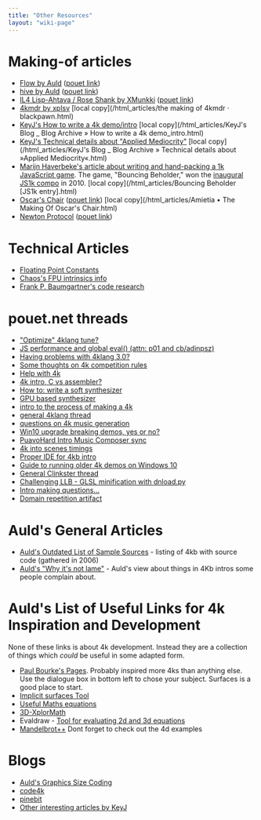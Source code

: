 ```yaml
---
title: "Other Resources"
layout: "wiki-page"
---
```


# Making-of articles

* [Flow by Auld](about-flow2) ([pouet link](http://www.pouet.net/prod.php?which=30589))
* [hive by Auld](about-hive) ([pouet link](http://www.pouet.net/prod.php?which=24951))
* [IL4 Lisp-Ahtava / Rose Shank by XMunkki](il4-lisp-ahtava) ([pouet link](http://www.pouet.net/prod.php?which=31524))
* [4kmdr by xplsv](http://www.blackpawn.com/blog/coding/scene/2007/05/08/the-making-of-4kmdr/) [local copy](/html_articles/the making of 4kmdr · blackpawn.html)
* [KeyJ's How to write a 4k demo/intro](http://keyj.emphy.de/how-to-write-a-4k-intro/) [local copy](/html_articles/KeyJ's Blog _ Blog Archive » How to write a 4k demo_intro.html)
* [KeyJ's Technical details about "Applied Mediocrity"](http://keyj.emphy.de/applied-mediocrity/) [local copy](/html_articles/KeyJ's Blog _ Blog Archive » Technical details about »Applied Mediocrity«.html)
* [Marijn Haverbeke's article about writing and hand-packing a 1k JavaScript game](http://marijnhaverbeke.nl/js1k/).  The game, "Bouncing Beholder," won the [inaugural JS1k compo](http://js1k.com/2010-first/) in 2010.  [local copy](/html_articles/Bouncing Beholder [JS1k entry].html)
* [Oscar's Chair](http://www.amietia.com/oscarschair.html) ([pouet link](http://www.pouet.net/prod.php?which=75721)) [local copy](/html_articles/Amietia • The Making Of Oscar's Chair.html)
* [Newton Protocol](https://medium.com/@jerry.ylilammi/making-of-newton-protocol-e9ccde41af30) ([pouet link](http://www.pouet.net/prod.php?which=81041))

# Technical Articles

* [Floating Point Constants](floating-point-constants)
* [Chaos's FPU intrinsics info](http://www.xyzw.de/c190.html) 
* [Frank P. Baumgartner's code research](http://www.active-web.cc/html/research/research/)

# pouet.net threads

* ["Optimize" 4klang tune?](http://www.pouet.net/topic.php?which=8238)
* [JS performance and global eval() (attn: p01 and cb/adinpsz)](http://www.pouet.net/topic.php?which=8770)
* [Having problems with 4klang 3.0?](http://www.pouet.net/topic.php?which=8811)
* [Some thoughts on 4k competition rules](http://www.pouet.net/topic.php?which=9093)
* [Help with 4k](http://www.pouet.net/topic.php?which=9195)
* [4k intro, C vs assembler?](http://www.pouet.net/topic.php?which=9341)
* [How to: write a soft synthesizer](http://www.pouet.net/topic.php?which=9432)
* [GPU based synthesizer](http://www.pouet.net/topic.php?which=9487)
* [intro to the process of making a 4k](http://www.pouet.net/topic.php?which=9644)
* [general 4klang thread](http://www.pouet.net/topic.php?which=10480)
* [questions on 4k music generation](http://www.pouet.net/topic.php?which=10605)
* [Win10 upgrade breaking demos, yes or no?](http://www.pouet.net/topic.php?which=10722)
* [PuavoHard Intro Music Composer sync](http://www.pouet.net/topic.php?which=10793)
* [4k into scenes timings](http://www.pouet.net/topic.php?which=10820)
* [Proper IDE for 4kb intro](http://www.pouet.net/topic.php?which=11121)
* [Guide to running older 4k demos on Windows 10](http://www.pouet.net/topic.php?which=11140)
* [General Clinkster thread](http://www.pouet.net/topic.php?which=11181)
* [Challenging LLB - GLSL minification with dnload.py](http://www.pouet.net/topic.php?which=11220)
* [Intro making questions...](http://www.pouet.net/topic.php?which=11222)
* [Domain repetition artifact](http://www.pouet.net/topic.php?which=11363)

# Auld's General Articles

* [Auld's Outdated List of Sample Sources](sample-sources) - listing of 4kb with source code (gathered in 2006)
* [Auld's "Why it's not lame"](aulds-why-its-not-lame) - Auld's view about things in 4Kb intros some people complain about.

# Auld's List of Useful Links for 4k Inspiration and Development

None of these links is about 4k development. Instead they are a collection of things which *could* be useful in some adapted form.

*   [Paul Bourke's Pages](http://www.paulbourke.net/ "http://www.paulbourke.net/"). Probably inspired more 4ks than anything else. Use the dialogue box in bottom left to chose your subject. Surfaces is a good place to start.
*   [Implicit surfaces Tool](http://www.leweyg.com/download/impview.html "http://www.leweyg.com/download/impview.html")
*   [Useful Maths equations](http://virtualmathmuseum.org/index.html "http://virtualmathmuseum.org/index.html")
*   [3D-XplorMath](http://www.3d-xplormath.org/ "http://www.3d-xplormath.org/")
*   Evaldraw - [Tool for evaluating 2d and 3d equations](http://advsys.net/ken/download.htm#evaldraw "http://advsys.net/ken/download.htm#evaldraw")
*   [Mandelbrot++](http://www.superliminal.com/fractals/bbrot/bbrot.htm "http://www.superliminal.com/fractals/bbrot/bbrot.htm") Dont forget to check out the 4d examples

# Blogs

* [Auld's Graphics Size Coding](http://sizecoding.blogspot.com/)
* [code4k](http://code4k.blogspot.com/)
* [pinebit](http://sites.google.com/site/pinebitway/)
* [Other interesting articles by KeyJ](http://keyj.emphy.de/category/computer-fun/demoscene/)
